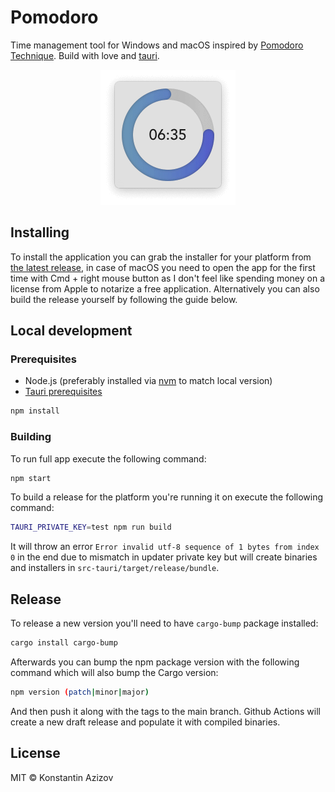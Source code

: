 # Pomodoro

Time management tool for Windows and macOS inspired by [Pomodoro Technique](https://en.wikipedia.org/wiki/Pomodoro_Technique). Build with love and [tauri](https://tauri.app/).

<p align="center">
  <img src="./screenshot.png" alt="Screenshot of the application"/>
</p>

## Installing

To install the application you can grab the installer for your platform from [the latest release](https://github.com/G07cha/pomodoro/releases/latest/), in case of macOS you need to open the app for the first time with Cmd + right mouse button as I don't feel like spending money on a license from Apple to notarize a free application. Alternatively you can also build the release yourself by following the guide below.

## Local development

### Prerequisites

- Node.js (preferably installed via [nvm](https://github.com/nvm-sh/nvm) to match local version)
- [Tauri prerequisites](https://v2.tauri.app/start/prerequisites/)

```bash
npm install
```

### Building

To run full app execute the following command:

```bash
npm start
```

To build a release for the platform you're running it on execute the following command:

```bash
TAURI_PRIVATE_KEY=test npm run build
```

It will throw an error `Error invalid utf-8 sequence of 1 bytes from index 0` in the end due to mismatch in updater private key but will create binaries and installers in `src-tauri/target/release/bundle`.

## Release

To release a new version you'll need to have `cargo-bump` package installed:

```bash
cargo install cargo-bump
```

Afterwards you can bump the npm package version with the following command which will also bump the Cargo version:

```bash
npm version (patch|minor|major)
```

And then push it along with the tags to the main branch. Github Actions will create a new draft release and populate it with compiled binaries.

## License

MIT © Konstantin Azizov
